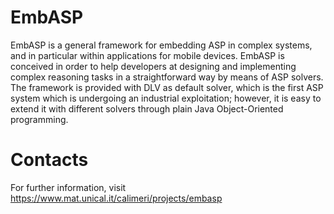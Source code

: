 # EmbASP

EmbASP is a general framework for embedding ASP in complex systems, and in particular within applications for mobile devices. EmbASP is conceived in order to help developers at designing and implementing complex reasoning tasks in a straightforward way by means of ASP solvers. The framework is provided with DLV as default solver, which is the first ASP system which is undergoing an industrial exploitation; however, it is easy to extend it with different solvers through plain Java Object-Oriented programming.

# Contacts
For further information, visit https://www.mat.unical.it/calimeri/projects/embasp